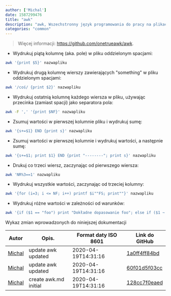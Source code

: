 ```yaml
---
author: ['Michal']
date: 1587299476
title: "awk"
description: "awk, Wszechstronny język programowania do pracy na plikach."
categories: "common"
---
```

> Więcej informacji: <https://github.com/onetrueawk/awk>.

- Wydrukuj piątą kolumnę (aka. pole) w pliku oddzielonym spacjami:

```bash
awk '{print $5}' nazwapliku
```

- Wydrukuj drugą kolumnę wierszy zawierających "something" w pliku oddzielonym spacjami:

```bash
awk '/coś/ {print $2}' nazwapliku
```

- Wydrukuj ostatnią kolumnę każdego wiersza w pliku, używając przecinka (zamiast spacji) jako separatora pola:

```bash
awk -F ',' '{print $NF}' nazwapliku
```

- Zsumuj wartości w pierwszej kolumnie pliku i wydrukuj sumę:

```bash
awk '{s+=$1} END {print s}' nazwapliku
```

- Zsumuj wartości w pierwszej kolumnie i wydrukuj wartości, a następnie sumę:

```bash
awk '{s+=$1; print $1} END {print "--------"; print s}' nazwapliku
```

- Drukuj co trzeci wiersz, zaczynając od pierwszego wiersza:

```bash
awk 'NR%3==1' nazwapliku
```

- Wydrukuj wszystkie wartości, zaczynając od trzeciej kolumny:

```bash
awk '{for (i=3; i <= NF; i++) printf $i""FS; print""}' nazwapliku
```

- Wydrukuj różne wartości w zależności od warunków:

```bash
awk '{if ($1 == "foo") print "Dokładne dopasowanie foo"; else if ($1 ~ "bar") print "Częściowe dopasowanie bar"; else print "Baz"}' nazwapliku
```
Wykaz zmian wprowadzonych do niniejszej dokumentacji


Autor | Opis. | Format daty ISO 8601 | Link do GitHub
------|-----|-----|-----
[Michal](mailto:mich.biesiada@gmail.com) | update awk updated | 2020-04-19T14:31:16 | [1a0ff4ff84bd](https://github.com/tldr-pages/tldr/commit/1a0ff4ff84bd78ea9380a9d8d1c847d5f101aa8c)
[Michal](mailto:mich.biesiada@gmail.com) | update awk updated | 2020-04-19T14:31:16 | [60f01d5f03cc](https://github.com/tldr-pages/tldr/commit/60f01d5f03cc8e06be546847bd290e0a219cb1ee)
[Michal](mailto:mich.biesiada@gmail.com) | create awk.md initial | 2020-04-19T14:31:16 | [128cc7f0eaed](https://github.com/tldr-pages/tldr/commit/128cc7f0eaed1769200d9b76abefe191bc1778c9)

